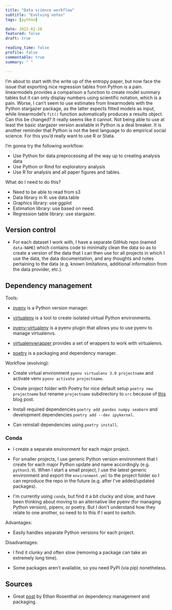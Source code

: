 ```yaml
---
title: "Data science workflow"
subtitle: "Evolving notes"
tags: [python]

date: 2022-02-28
featured: false
draft: true

reading_time: false
profile: false
commentable: true
summary: " "

---
```



I’m about to start with the write up of the entropy paper, but now face the
issue that exporting nice regression tables from Python is a pain. linearmodels
provides a comparison a function to create model summary tables but it can only
display numbers using scientific notation, which is a pain. Worse, I can’t seem
to use estimates from linearmodels with the Python stargazer package, as the
latter expects fitted models as input, while linearmodel’s `fit()` function
automatically produces a results object. Can this be changed? It really seems
like it cannot. Not being able to use at least the basic stargazer version
available in Python is a deal breaker. It is another reminder that Python is
not the best language to do empirical social science. For this you’d really
want to use R or Stata.

I’m gonna try the following workflow:
- Use Python for data preprocessing all the way up to creating analysis data
- Use Python or Rmd for exploratory analysis
- Use R for analysis and all paper figures and tables.

What do I need to do this?
- Need to be able to read from s3
- Data library in R: use data.table
- Graphics library: use ggplot
- Estimation library: use based on need.
- Regression table library: use stargazer.



## Version control


- For each dataset I work with, I have a separate GitHub repo (named
  `data-NAME`) which contains
  code to minimally clean the data so as to create a version of the data that I
  can then use for all projects in which I use the data, the data documentation,
  and any thoughts and notes pertaining to the data (e.g. known limitations,
  additional information from the data provider, etc.).


## Dependency management

Tools:

- [pyenv](https://github.com/pyenv/pyenv) is a Python version manager.

- [virtualenv](https://github.com/pypa/virtualenv) is a tool to create isolated
  virtual Python environments.

- [pyenv-virtualenv](https://github.com/pyenv/pyenv-virtualenv) is a pyenv
  plugin that allows you to use pyenv to manage virtualenvs.

- [virtualenvwrapper](https://virtualenvwrapper.readthedocs.io/en/latest/)
  provides a set of wrappers to work with virtualenvs.

- [poetry](https://python-poetry.org) is a packaging and dependency manager.


Workflow (evolving):

- Create virtual environment `pyenv virtualenv 3.9 projectname` and activate
  venv `pyenv activate projectname`.

- Create project folder with Poetry for nice default setup `poetry new
  projectname` but rename `projectname` subdirectory to `src` because of
  [this](https://hynek.me/articles/testing-packaging/) blog post.

- Install required dependencies `poetry add pandas numpy seaborn` and
  development dependencies `poetry add --dev ipykernel`.

- Can reinstall dependencies using `poetry install`.



### Conda

- I create a separate environment for each major project.

- For smaller projects, I use generic Python version environment that I create
  for each major Python update and name accordingly (e.g. `python3.9`). When I
  start a small project, I use the latest generic environment and export the
  `environment.yml` to the project folder so I can reproduce the repo in the
  future (e.g. after I've added/updated packages).

- I'm currently using `conda`, but find it a bit clucky and slow, and have been
  thinking about moving to an alternative like pyenv (for managing Python
  version), pipenv, or poetry. But I don't understand how they relate to one
  another, so need to to this if I want to switch.



Advantages:

- Easily handles separate Python versions for each project.


Disadvantages:

- I find it clunky and often slow (removing a package can take an extremely
  long time).

- Some packages aren't available, so you need PyPI (via pip) nonetheless.




## Sources

- Great
  [post](https://www.ethanrosenthal.com/2022/02/01/everything-gets-a-package/)
  by Ethan Rosenthal on dependency management and packaging.
